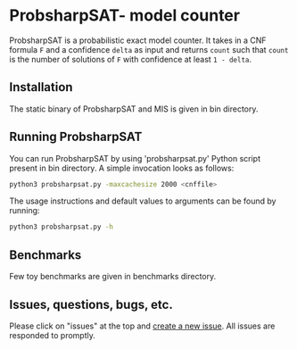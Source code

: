 # ProbsharpSAT- model counter
ProbsharpSAT is a probabilistic exact model counter. It takes in a CNF formula `F` and a confidence `delta` as input and returns `count` such that `count` is the number of solutions of `F` with confidence at least `1 - delta`.

## Installation
The static binary of ProbsharpSAT and MIS is given in bin directory.

## Running ProbsharpSAT
You can run ProbsharpSAT by using 'probsharpsat.py' Python script present in bin directory. A simple invocation looks as follows:
```bash
python3 probsharpsat.py -maxcachesize 2000 <cnffile>
```

The usage instructions and default values to arguments can be found by running:
```bash
python3 probsharpsat.py -h
```

## Benchmarks
Few toy benchmarks are given in benchmarks directory.

## Issues, questions, bugs, etc.
Please click on "issues" at the top and [create a new issue](https://github.com/probsharpsat/ProbsharpSAT/issues). All issues are responded to promptly.

